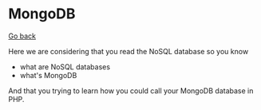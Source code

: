 # MongoDB

[Go back](..)

Here we are considering that you read the NoSQL
database so you know

* what are NoSQL databases
* what's MongoDB

And that you trying to learn how you could call your
MongoDB database in PHP.